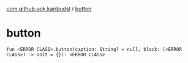 [com.github.vok.karibudsl](index.md) / [button](.)

# button

`fun <ERROR CLASS>.button(caption: String? = null, block: (<ERROR CLASS>) -> Unit = {}): <ERROR CLASS>`
